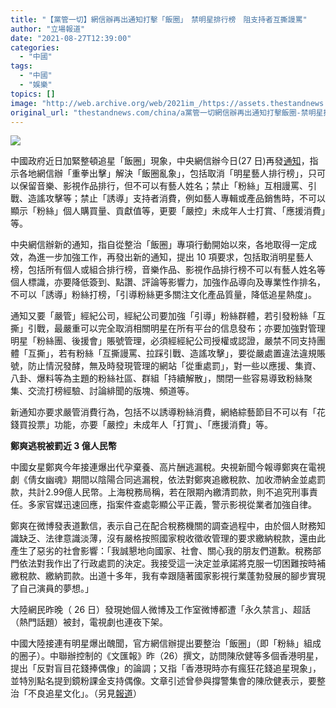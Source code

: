 ```yaml
---
title: "【黨管一切】網信辦再出通知打擊「飯圈」　禁明星排行榜　阻支持者互撕謾罵"
author: "立場報道"
date: "2021-08-27T12:39:00"
categories:
  - "中國"
tags:
  - "中國"
  - "娛樂"
topics: []
image: "http://web.archive.org/web/2021im_/https://assets.thestandnews.com/media/photos/%E9%BB%A8-link.png"
original_url: "thestandnews.com/china/a黨管一切網信辦再出通知打擊飯圈-禁明星排行榜-阻支持者互撕謾罵"
---
```

![](http://web.archive.org/web/2021im_/https://assets.thestandnews.com/media/photos/%E9%BB%A8-link.png)

中國政府近日加緊整頓追星「飯圈」現象，中央網信辦今日(27 日)再發[通知](http://web.archive.org/web/20210902170447/http://www.cac.gov.cn/2021-08/26/c_1631563902354584.htm)，指示各地網信辦「重拳出擊」解決「飯圈亂象」，包括取消「明星藝人排行榜」，只可以保留音樂、影視作品排行，但不可以有藝人姓名；禁止「粉絲」互相謾罵、引戰、造謠攻擊等；禁止「誘導」支持者消費，例如藝人專輯或產品銷售時，不可以顯示「粉絲」個人購買量、貢獻值等，更要「嚴控」未成年人士打賞、「應援消費」等。

中央網信辦新的通知，指自從整治「飯圈」專項行動開始以來，各地取得一定成效，為進一步加強工作，再發出新的通知，提出 10 項要求，包括取消明星藝人榜，包括所有個人或組合排行榜，音樂作品、影視作品排行榜不可以有藝人姓名等個人標識，亦要降低簽到、點讚、評論等影響力，加強作品導向及專業性作排名，不可以「誘導」粉絲打榜，「引導粉絲更多關注文化產品質量，降低追星熱度」。

通知又要「嚴管」經紀公司，經紀公司要加強「引導」粉絲群體，若引發粉絲「互撕」引戰，最嚴重可以完全取消相關明星在所有平台的信息發布；亦要加強對管理明星「粉絲團、後援會」賬號管理，必須經經紀公司授權或認證，嚴禁不同支持團體「互撕」，若有粉絲「互撕謾罵、拉踩引戰、造謠攻擊」，要從嚴處置違法違規賬號，防止情況發酵，無及時發現管理的網站「從重處罰」，對一些以應援、集資、八卦、爆料等為主題的粉絲社區、群組「持續解散」，關閉一些容易導致粉絲聚集、交流打榜經驗、討論緋聞的版塊、頻道等。

新通知亦要求嚴管消費行為，包括不以誘導粉絲消費，網絡綜藝節目不可以有「花錢買投票」功能，亦要「嚴控」未成年人「打賞」、「應援消費」等。

**鄭爽逃稅被罰近 3 億人民幣**

中國女星鄭爽今年接連爆出代孕棄養、高片酬逃漏稅。央視新聞今報導鄭爽在電視劇《倩女幽魂》期間以陰陽合同逃漏稅，依法對鄭爽追繳稅款、加收滯納金並處罰款，共計2.99億人民幣。上海稅務局稱，若在限期內繳清罰款，則不追究刑事責任。多家官媒迅速回應，指案件查處彰顯公平正義，警示影視從業者加強自律。

鄭爽在微博發表道歉信，表示自己在配合稅務機關的調查過程中，由於個人財務知識缺乏、法律意識淡薄，沒有嚴格按照國家稅收徵收管理的要求繳納稅款，還由此產生了惡劣的社會影響：「我誠懇地向國家、社會、關心我的朋友們道歉。稅務部門依法對我作出了行政處罰的決定。我接受這一決定並承諾將克服一切困難按時補繳稅款、繳納罰款。出道十多年，我有幸跟隨著國家影視行業蓬勃發展的腳步實現了自己演員的夢想。」

大陸網民昨晚（ 26 日）發現她個人微博及工作室微博都遭「永久禁言」、超話（熱門話題）被封，電視劇也連夜下架。

中國大陸接連有明星爆出醜聞，官方網信辦提出要整治「飯圈」（即「粉絲」組成的圈子）。中聯辦控制的《文匯報》昨（26）撰文，訪問陳欣健等多個香港明星，提出「反對盲目花錢捧偶像」的論調；又指「香港現時亦有瘋狂花錢追星現象」，並特別點名提到鏡粉課金支持偶像。文章引述曾參與撐警集會的陳欣健表示，要整治「不良追星文化」。（另見[報道](../../culture/ab-%E5%A4%A7%E9%99%B8%E6%95%B4%E6%B2%BB%E9%A3%AF%E5%9C%88-%E6%96%87%E5%8C%AF%E9%95%B7%E6%96%87%E8%AB%87%E8%BF%BD%E6%98%9F%E6%96%87%E5%8C%96-%E9%BB%9E%E5%90%8D%E9%8F%A1%E7%B2%89%E7%98%8B%E7%8B%82%E8%8A%B1%E9%8C%A2%E8%BF%BD%E6%98%9F)）